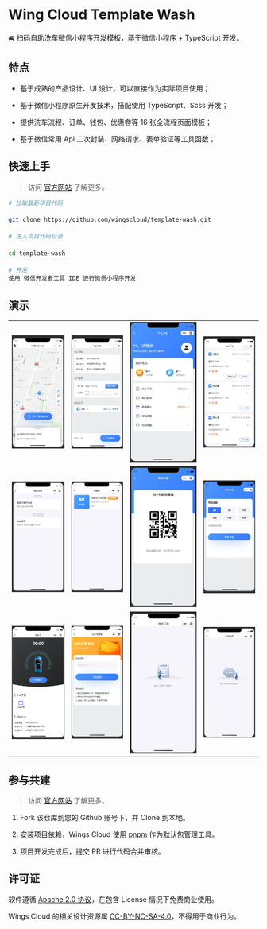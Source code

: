 # Wing Cloud Template Wash

🚘 扫码自助洗车微信小程序开发模板，基于微信小程序 + TypeScript 开发。

## 特点

- 基于成熟的产品设计、UI 设计，可以直接作为实际项目使用；

- 基于微信小程序原生开发技术，搭配使用 TypeScript、Scss 开发；

- 提供洗车流程、订单、钱包、优惠卷等 16 张全流程页面模板；

- 基于微信常用 Api 二次封装、网络请求、表单验证等工具函数；

## 快速上手

> 访问 [官方网站](https://wingscloud.kaivanwong.me) 了解更多。

```sh
# 拉取最新项目代码

git clone https://github.com/wingscloud/template-wash.git

# 进入项目代码目录

cd template-wash

# 开发
使用 微信开发者工具 IDE 进行微信小程序开发
```

## 演示

<table>
	<tr>
		<td><img width="100%" src="https://github.com/wingscloud/assets/blob/main/packages/assets/template-wash/home.jpg?raw=true" /></td>
		<td><img width="100%" src="https://github.com/wingscloud/assets/blob/main/packages/assets/template-wash/submit.jpg?raw=true" /></td>
		<td><img width="100%" src="https://github.com/wingscloud/assets/blob/main/packages/assets/template-wash/mine.jpg?raw=true" /></td>
		<td><img width="100%" src="https://github.com/wingscloud/assets/blob/main/packages/assets/template-wash/order.jpg?raw=true" /></td>
	</tr>
	<tr>
		<td><img width="100%" src="https://github.com/wingscloud/assets/blob/main/packages/assets/template-wash/message.jpg?raw=true" /></td>
		<td><img width="100%" src="https://github.com/wingscloud/assets/blob/main/packages/assets/template-wash/discount.jpg?raw=true" /></td>
		<td><img width="100%" src="https://github.com/wingscloud/assets/blob/main/packages/assets/template-wash/service.jpg?raw=true" /></td>
		<td><img width="100%" src="https://github.com/wingscloud/assets/blob/main/packages/assets/template-wash/pay.jpg?raw=true" /></td>
	</tr>
	<tr>
		<td><img width="100%" src="https://github.com/wingscloud/assets/blob/main/packages/assets/template-wash/wash.jpg?raw=true" /></td>
		<td><img width="100%" src="https://github.com/wingscloud/assets/blob/main/packages/assets/template-wash/discount-exchange.jpg?raw=true" /></td>
		<td><img width="100%" src="https://github.com/wingscloud/assets/blob/main/packages/assets/template-wash/no-order.jpg?raw=true" /></td>
		<td><img width="100%" src="https://github.com/wingscloud/assets/blob/main/packages/assets/template-wash/no-message.jpg?raw=true" /></td>
	</tr>
</table>

## 参与共建

> 访问 [官方网站](https://wingscloud.kaivanwong.me) 了解更多。

1. Fork 该仓库到您的 Github 账号下，并 Clone 到本地。

2. 安装项目依赖，Wings Cloud 使用 [pnpm](https://pnpm.io/) 作为默认包管理工具。

3. 项目开发完成后，提交 PR 进行代码合并审核。

## 许可证

软件遵循 [Apache 2.0 协议](https://www.apache.org/licenses/LICENSE-2.0)，在包含 License 情况下免费商业使用。

Wings Cloud 的相关设计资源属 [CC-BY-NC-SA-4.0](https://creativecommons.org/licenses/by-nd/4.0/)，不得用于商业行为。
